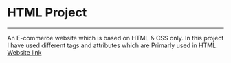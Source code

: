 # HTML Project
***
An E-commerce website which is based on HTML & CSS only. In this project I have used different tags and attributes which are Primarly used in HTML.
[Website link](https://evikreta.tk/)
